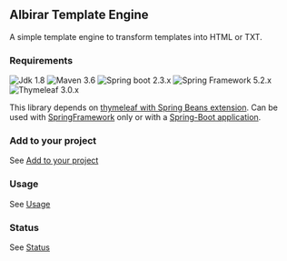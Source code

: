 ## Albirar Template Engine

A simple template engine to transform templates into HTML or TXT.

### Requirements

![Jdk 1.8](https://img.shields.io/badge/Jdk-1.8-informational)
![Maven 3.6](https://img.shields.io/badge/Maven-3.6-informational)
![Spring boot 2.3.x](https://img.shields.io/badge/Spring%20Boot-2.3-informational)
![Spring Framework 5.2.x](https://img.shields.io/badge/Spring%20Framework-5.2-informational)
![Thymeleaf 3.0.x](https://img.shields.io/badge/Thymeleaf-3.0-informational)

This library depends on [thymeleaf with Spring Beans extension](https://www.thymeleaf.org/doc/tutorials/3.0/thymeleafspring.html).
Can be used with [SpringFramework](https://spring.io/projects/spring-framework "Spring Framework") only or with a [Spring-Boot application](https://spring.io/projects/spring-boot "Spring Boot").

### Add to your project

See [Add to your project](dependency.html "Add to your project")

### Usage

See [Usage](usage.html "Usage")

### Status

See [Status](status.html "Status")
